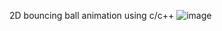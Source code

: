 2D bouncing ball animation using c/c++
![image](https://github.com/user-attachments/assets/9c4192d4-910a-49d9-a613-779b57852e36)

